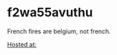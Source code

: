 # f2wa55avuthu

French fires are belgium, not french.

[Hosted at:](https://f2wa55avuthu.onrender.com)
